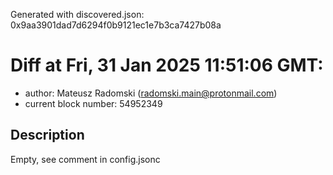 Generated with discovered.json: 0x9aa3901dad7d6294f0b9121ec1e7b3ca7427b08a

# Diff at Fri, 31 Jan 2025 11:51:06 GMT:

- author: Mateusz Radomski (<radomski.main@protonmail.com>)
- current block number: 54952349

## Description

Empty, see comment in config.jsonc
